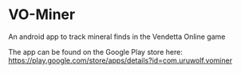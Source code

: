 VO-Miner
========

An android app to track mineral finds in the Vendetta Online game

The app can be found on the Google Play store here: https://play.google.com/store/apps/details?id=com.uruwolf.vominer
